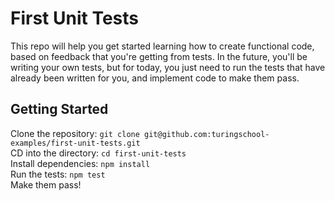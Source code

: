 # First Unit Tests

This repo will help you get started learning how to create functional code,
based on feedback that you're getting from tests. In the future, you'll be
writing your own tests, but for today, you just need to run the tests that have
already been written for you, and implement code to make them pass.

## Getting Started

Clone the repository: `git clone git@github.com:turingschool-examples/first-unit-tests.git`  
CD into the directory: `cd first-unit-tests`  
Install dependencies: `npm install`  
Run the tests: `npm test`  
Make them pass!  

